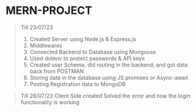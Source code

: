 # MERN-PROJECT

> Till 23/07/23
> 1. Created Server using Node.js & Express.js
> 2. Middlewares
> 3. Connected Backend to Database using Mongoose
> 4. Used dotenv to protect passwords & API keys
> 5. Created user Schema, did routing in the backend, and got data back from POSTMAN
> 6. Storing data in the database using JS promises or Async-await
> 7. Posting Registration data to MongoDB

> Till 28/07/23
> Client Side created
> Solved the error and now the login functionality is working
